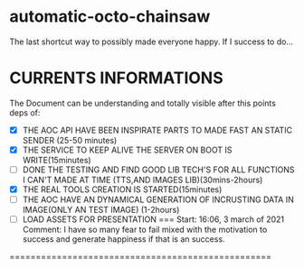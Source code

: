 # automatic-octo-chainsaw
The last shortcut way to possibly made everyone happy. If I success to do...

# CURRENTS INFORMATIONS

The Document can be understanding and totally visible after this points deps of:
- [x] THE AOC API HAVE BEEN INSPIRATE PARTS TO MADE FAST AN STATIC SENDER (25-50 minutes)
- [x] THE SERVICE TO KEEP ALIVE THE SERVER ON BOOT IS WRITE(15minutes)
- [ ] DONE THE TESTING AND FIND GOOD LIB TECH'S FOR ALL FUNCTIONS I CAN'T MADE AT TIME (TTS,AND IMAGES LIB)(30mins-2hours)
- [x] THE REAL TOOLS CREATION IS STARTED(15minutes)
- [ ] THE AOC HAVE AN DYNAMICAL GENERATION OF INCRUSTING DATA IN IMAGE(ONLY AN TEST IMAGE) (1-2hours)
- [ ] LOAD ASSETS FOR PRESENTATION
===
Start: 16:06, 3 march of 2021
Comment: I have so many fear to fail mixed with the motivation to success and generate happiness if that is an success. 

==================================================